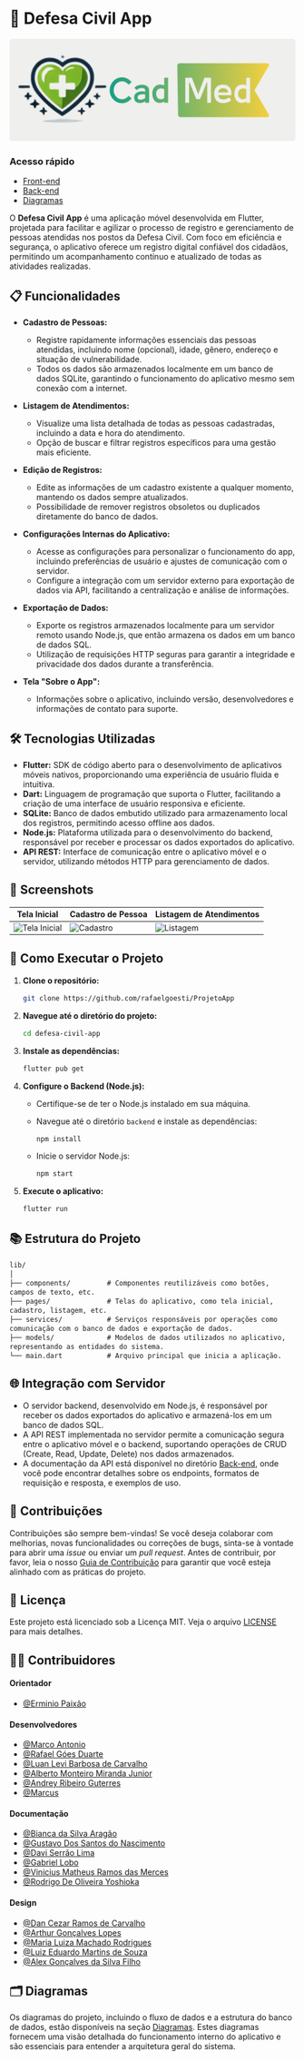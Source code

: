 
# 📱 Defesa Civil App

![Defesa Civil Logo](imagesReadme/logo.png) <!-- Substitua pelo link do logo se houver -->

### Acesso rápido

- [Front-end](/frontend/)
- [Back-end](/backend/)
- [Diagramas](/docs/diagrama/)

O **Defesa Civil App** é uma aplicação móvel desenvolvida em Flutter, projetada para facilitar e agilizar o processo de registro e gerenciamento de pessoas atendidas nos postos da Defesa Civil. Com foco em eficiência e segurança, o aplicativo oferece um registro digital confiável dos cidadãos, permitindo um acompanhamento contínuo e atualizado de todas as atividades realizadas.

## 📋 Funcionalidades

- **Cadastro de Pessoas:**
  - Registre rapidamente informações essenciais das pessoas atendidas, incluindo nome (opcional), idade, gênero, endereço e situação de vulnerabilidade.
  - Todos os dados são armazenados localmente em um banco de dados SQLite, garantindo o funcionamento do aplicativo mesmo sem conexão com a internet.
  
- **Listagem de Atendimentos:**
  - Visualize uma lista detalhada de todas as pessoas cadastradas, incluindo a data e hora do atendimento.
  - Opção de buscar e filtrar registros específicos para uma gestão mais eficiente.
  
- **Edição de Registros:**
  - Edite as informações de um cadastro existente a qualquer momento, mantendo os dados sempre atualizados.
  - Possibilidade de remover registros obsoletos ou duplicados diretamente do banco de dados.

- **Configurações Internas do Aplicativo:**
  - Acesse as configurações para personalizar o funcionamento do app, incluindo preferências de usuário e ajustes de comunicação com o servidor.
  - Configure a integração com um servidor externo para exportação de dados via API, facilitando a centralização e análise de informações.

- **Exportação de Dados:**
  - Exporte os registros armazenados localmente para um servidor remoto usando Node.js, que então armazena os dados em um banco de dados SQL.
  - Utilização de requisições HTTP seguras para garantir a integridade e privacidade dos dados durante a transferência.

- **Tela "Sobre o App":**
  - Informações sobre o aplicativo, incluindo versão, desenvolvedores e informações de contato para suporte.

## 🛠️ Tecnologias Utilizadas

- **Flutter:** SDK de código aberto para o desenvolvimento de aplicativos móveis nativos, proporcionando uma experiência de usuário fluida e intuitiva.
- **Dart:** Linguagem de programação que suporta o Flutter, facilitando a criação de uma interface de usuário responsiva e eficiente.
- **SQLite:** Banco de dados embutido utilizado para armazenamento local dos registros, permitindo acesso offline aos dados.
- **Node.js:** Plataforma utilizada para o desenvolvimento do backend, responsável por receber e processar os dados exportados do aplicativo.
- **API REST:** Interface de comunicação entre o aplicativo móvel e o servidor, utilizando métodos HTTP para gerenciamento de dados.

## 📱 Screenshots

<!-- Adicione capturas de tela do aplicativo aqui -->
| Tela Inicial | Cadastro de Pessoa | Listagem de Atendimentos |
| ------------ | ------------------ | ----------------------- |
| ![Tela Inicial](https://your-screenshot-url.com) | ![Cadastro](https://your-screenshot-url.com) | ![Listagem](https://your-screenshot-url.com) |

## 🚀 Como Executar o Projeto

1. **Clone o repositório:**

   ```bash
   git clone https://github.com/rafaelgoesti/ProjetoApp
   ```

2. **Navegue até o diretório do projeto:**

   ```bash
   cd defesa-civil-app
   ```

3. **Instale as dependências:**

   ```bash
   flutter pub get
   ```

4. **Configure o Backend (Node.js):**

   - Certifique-se de ter o Node.js instalado em sua máquina.
   - Navegue até o diretório `backend` e instale as dependências:

     ```bash
     npm install
     ```

   - Inicie o servidor Node.js:

     ```bash
     npm start
     ```

5. **Execute o aplicativo:**

   ```bash
   flutter run
   ```

## 📚 Estrutura do Projeto

```
lib/
│
├── components/         # Componentes reutilizáveis como botões, campos de texto, etc.
├── pages/              # Telas do aplicativo, como tela inicial, cadastro, listagem, etc.
├── services/           # Serviços responsáveis por operações como comunicação com o banco de dados e exportação de dados.
├── models/             # Modelos de dados utilizados no aplicativo, representando as entidades do sistema.
└── main.dart           # Arquivo principal que inicia a aplicação.
```

## 🌐 Integração com Servidor

- O servidor backend, desenvolvido em Node.js, é responsável por receber os dados exportados do aplicativo e armazená-los em um banco de dados SQL.
- A API REST implementada no servidor permite a comunicação segura entre o aplicativo móvel e o backend, suportando operações de CRUD (Create, Read, Update, Delete) nos dados armazenados.
- A documentação da API está disponível no diretório [Back-end](/backend/), onde você pode encontrar detalhes sobre os endpoints, formatos de requisição e resposta, e exemplos de uso.

## 🤝 Contribuições

Contribuições são sempre bem-vindas! Se você deseja colaborar com melhorias, novas funcionalidades ou correções de bugs, sinta-se à vontade para abrir uma *issue* ou enviar um *pull request*. Antes de contribuir, por favor, leia o nosso [Guia de Contribuição](CONTRIBUTING.md) para garantir que você esteja alinhado com as práticas do projeto.

## 📄 Licença

Este projeto está licenciado sob a Licença MIT. Veja o arquivo [LICENSE](LICENSE) para mais detalhes.

## 👨‍💻 Contribuidores

#### Orientador

- [@Erminio Paixão]()

#### Desenvolvedores

- [@Marco Antonio](https://github.com/marco0antonio0)
- [@Rafael Góes Duarte]()
- [@Luan Levi Barbosa de Carvalho](https://github.com/Luan-carvalho-b)
- [@Alberto Monteiro Miranda Junior]()
- [@Andrey Ribeiro Guterres]()
- [@Marcus]()

#### Documentação

- [@Bianca da Silva Aragão]()
- [@Gustavo Dos Santos do Nascimento]()
- [@Davi Serrão Lima]()
- [@Gabriel Lobo]()
- [@Vinicius Matheus Ramos das Merces]()
- [@Rodrigo De Oliveira Yoshioka]()

#### Design

- [@Dan Cezar Ramos de Carvalho]()
- [@Arthur Gonçalves Lopes]()
- [@Maria Luiza Machado Rodrigues]()
- [@Luiz Eduardo Martins de Souza]()
- [@Alex Gonçalves da Silva Filho]()

## 🗂️ Diagramas

Os diagramas do projeto, incluindo o fluxo de dados e a estrutura do banco de dados, estão disponíveis na seção [Diagramas](/docs/diagrama/). Estes diagramas fornecem uma visão detalhada do funcionamento interno do aplicativo e são essenciais para entender a arquitetura geral do sistema.
